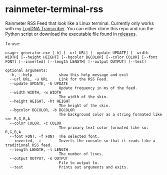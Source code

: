 # rainmeter-terminal-rss
Rainmeter RSS Feed that look like a Linux terminal. Currently only works with my [LogDNA Transcriber](https://github.com/chand1012/logdna-xml-transcriber/). You can either clone this repo and run the Python script or download the executable file found in [releases](https://github.com/chand1012/TerminalRSS/releases).

To use:

```
usage: generator.exe [-h] [--url URL] [--update UPDATE] [--width WIDTH] [--height HEIGHT] [--bgcolor BGCOLOR] [--color COLOR] [--font FONT] [--inverted] [--length LENGTH] [--output OUTPUT] [--test]

optional arguments:
  -h, --help            show this help message and exit
  --url URL, -u URL     Link for the RSS Feed.
  --update UPDATE, -U UPDATE
                        Update frequency in ms of the feed.
  --width WIDTH, -w WIDTH
                        The width of the skin.
  --height HEIGHT, -ht HEIGHT
                        The height of the skin.
  --bgcolor BGCOLOR, -b BGCOLOR
                        The background color as a string formated like so: R,G,B,A
  --color COLOR, -c COLOR
                        The primary text color formated like so: R,G,B,A
  --font FONT, -f FONT  The selected font.
  --inverted, -i        Inverts the console so that it reads like a traditional RSS feed.
  --length LENGTH, -l LENGTH
                        The number of lines.
  --output OUTPUT, -o OUTPUT
                        File to output to.
  --test                Prints out arguments and exits.
```